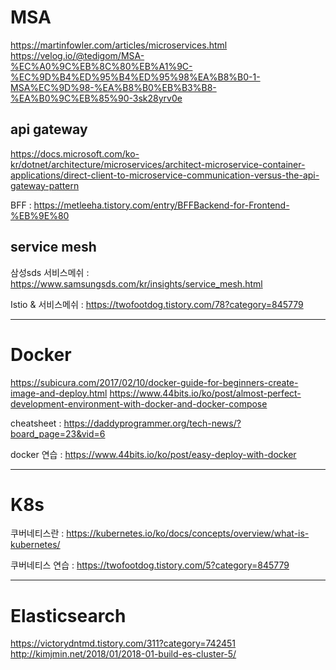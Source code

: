 # MSA

https://martinfowler.com/articles/microservices.html
https://velog.io/@tedigom/MSA-%EC%A0%9C%EB%8C%80%EB%A1%9C-%EC%9D%B4%ED%95%B4%ED%95%98%EA%B8%B0-1-MSA%EC%9D%98-%EA%B8%B0%EB%B3%B8-%EA%B0%9C%EB%85%90-3sk28yrv0e

## api gateway
https://docs.microsoft.com/ko-kr/dotnet/architecture/microservices/architect-microservice-container-applications/direct-client-to-microservice-communication-versus-the-api-gateway-pattern

BFF : https://metleeha.tistory.com/entry/BFFBackend-for-Frontend-%EB%9E%80

## service mesh
삼성sds 서비스메쉬 : https://www.samsungsds.com/kr/insights/service_mesh.html

Istio & 서비스메쉬 : https://twofootdog.tistory.com/78?category=845779


-------

# Docker

https://subicura.com/2017/02/10/docker-guide-for-beginners-create-image-and-deploy.html
https://www.44bits.io/ko/post/almost-perfect-development-environment-with-docker-and-docker-compose

cheatsheet : https://daddyprogrammer.org/tech-news/?board_page=23&vid=6

docker 연습 : https://www.44bits.io/ko/post/easy-deploy-with-docker

-------

# K8s
쿠버네티스란 : https://kubernetes.io/ko/docs/concepts/overview/what-is-kubernetes/

쿠버네티스 연습 : https://twofootdog.tistory.com/5?category=845779

-------------

# Elasticsearch

https://victorydntmd.tistory.com/311?category=742451
http://kimjmin.net/2018/01/2018-01-build-es-cluster-5/